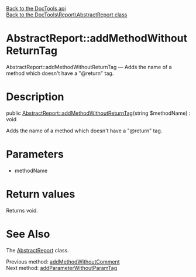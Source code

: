 [Back to the DocTools api](https://github.com/lingtalfi/DocTools/blob/master/doc/api/DocTools.md)<br>
[Back to the DocTools\Report\AbstractReport class](https://github.com/lingtalfi/DocTools/blob/master/doc/api/DocTools/Report/AbstractReport.md)


AbstractReport::addMethodWithoutReturnTag
================



AbstractReport::addMethodWithoutReturnTag — Adds the name of a method which doesn't have a "@return" tag.




Description
================


public [AbstractReport::addMethodWithoutReturnTag](https://github.com/lingtalfi/DocTools/blob/master/doc/api/DocTools/Report/AbstractReport/addMethodWithoutReturnTag.md)(string $methodName) : void




Adds the name of a method which doesn't have a "@return" tag.




Parameters
================


- methodName

    


Return values
================

Returns void.







See Also
================

The [AbstractReport](https://github.com/lingtalfi/DocTools/blob/master/doc/api/DocTools/Report/AbstractReport.md) class.

Previous method: [addMethodWithoutComment](https://github.com/lingtalfi/DocTools/blob/master/doc/api/DocTools/Report/AbstractReport/addMethodWithoutComment.md)<br>Next method: [addParameterWithoutParamTag](https://github.com/lingtalfi/DocTools/blob/master/doc/api/DocTools/Report/AbstractReport/addParameterWithoutParamTag.md)<br>

